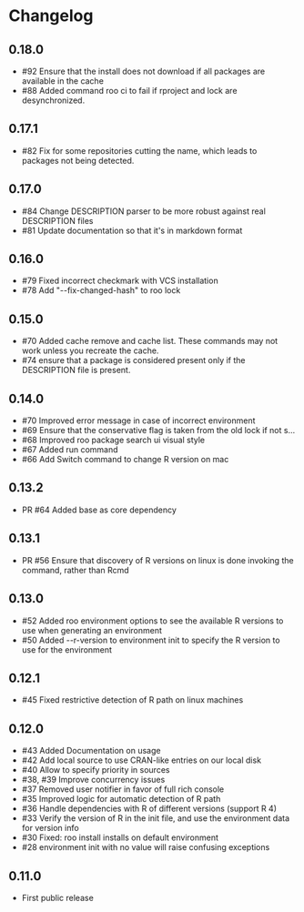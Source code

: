 # Changelog

## 0.18.0

- #92 Ensure that the install does not download if all packages are available in the cache
- #88 Added command roo ci to fail if rproject and lock are desynchronized.

## 0.17.1

- #82 Fix for some repositories cutting the name, which leads to packages not being detected.

## 0.17.0

- #84 Change DESCRIPTION parser to be more robust against real DESCRIPTION files
- #81 Update documentation so that it's in markdown format

## 0.16.0

- #79 Fixed incorrect checkmark with VCS installation
- #78 Add "--fix-changed-hash" to roo lock

## 0.15.0

- #70 Added cache remove and cache list. These commands may not work unless you recreate the cache.
- #74 ensure that a package is considered present only if the DESCRIPTION file is present.

## 0.14.0

- #70 Improved error message in case of incorrect environment
- #69 Ensure that the conservative flag is taken from the old lock if not s…
- #68 Improved roo package search ui visual style
- #67 Added run command
- #66 Add Switch command to change R version on mac

## 0.13.2

- PR #64 Added base as core dependency

## 0.13.1

- PR #56 Ensure that discovery of R versions on linux is done invoking the command, rather than Rcmd

## 0.13.0

- #52 Added roo environment options to see the available R versions to use when generating an environment
- #50 Added --r-version to environment init to specify the R version to use for the environment


## 0.12.1

- #45 Fixed restrictive detection of R path on linux machines

## 0.12.0

- #43 Added Documentation on usage
- #42 Add local source to use CRAN-like entries on our local disk
- #40 Allow to specify priority in sources
- #38, #39 Improve concurrency issues
- #37 Removed user notifier in favor of full rich console
- #35 Improved logic for automatic detection of R path
- #36 Handle dependencies with R of different versions (support R 4)
- #33 Verify the version of R in the init file, and use the environment data for version info
- #30 Fixed: roo install installs on default environment
- #28 environment init with no value will raise confusing exceptions

## 0.11.0

- First public release
